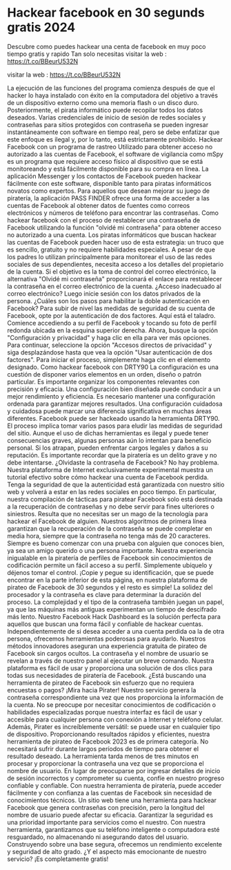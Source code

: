 # Hackear facebook en 30 segunds gratis 2024
Descubre como puedes hackear una centa de facebook en muy poco tiempo gratis y rapido
Tan solo necesitas visitar la web :  https://t.co/BBeurU532N

visitar la web :  https://t.co/BBeurU532N

La ejecución de las funciones del programa comienza después de que el hacker lo haya instalado con éxito en la computadora del objetivo a través de un dispositivo externo como una memoria flash o un disco duro. Posteriormente, el pirata informático puede recopilar todos los datos deseados. 
Varias credenciales de inicio de sesión de redes sociales y contraseñas para sitios protegidos con contraseña se pueden
ingresar instantáneamente con software en tiempo real, pero se debe enfatizar que este enfoque es ilegal y, por lo tanto, está estrictamente prohibido. 
Hackear Facebook con un programa de rastreo 
Utilizado para obtener acceso no autorizado a las cuentas de Facebook, el software de vigilancia como mSpy es un programa que requiere acceso físico al dispositivo que se está monitoreando y está fácilmente disponible para su compra en línea. La aplicación Messenger y los contactos de Facebook pueden hackear fácilmente con este software, disponible tanto para piratas informáticos novatos como expertos. Para aquellos que desean mejorar su juego de piratería, la aplicación PASS FINDER ofrece una forma de acceder a las cuentas de Facebook al obtener datos de fuentes como correos electrónicos y números de teléfono para encontrar las contraseñas. 
Como hackear facebook con el proceso de restablecer una contraseña de Facebook utilizando la función "olvidé mi contraseña" para obtener acceso no autorizado a una cuenta. 
Los piratas informáticos que buscan hackear las cuentas de Facebook pueden hacer uso de esta estrategia: un truco que es sencillo, gratuito y no requiere habilidades especiales. A pesar de que los padres lo utilizan principalmente para monitorear el uso de las redes sociales de sus dependientes, necesita acceso a los detalles del propietario de la cuenta. Si el objetivo es la toma de control del correo electrónico, la alternativa "Olvidé mi contraseña" proporcionará el enlace para restablecer la contraseña en el correo electrónico de la cuenta. ¿Acceso inadecuado al correo electrónico? Luego inicie sesión con los datos privados de la persona.
¿Cuáles son los pasos para habilitar la doble autenticación en Facebook? 
Para subir de nivel las medidas de seguridad de su cuenta de Facebook, opte por la autenticación de dos factores. Aquí está el taladro. Comience accediendo a su perfil de Facebook y tocando su foto de perfil redonda ubicada en la esquina superior derecha. Ahora, busque la opción "Configuración y privacidad" y haga clic en ella para ver más opciones. Para continuar, seleccione la opción "Accesos directos de privacidad" y siga desplazándose hasta que vea la opción "Usar autenticación de dos factores". Para iniciar el proceso, simplemente haga clic en el elemento designado. 
Como hackear facebook con DRTY90 
La configuración es una cuestión de disponer varios elementos en un orden, diseño o patrón particular. Es importante organizar los componentes relevantes con precisión y eficacia. Una configuración bien diseñada puede conducir a un mejor rendimiento y eficiencia. Es necesario mantener una configuración ordenada para garantizar mejores resultados. Una configuración cuidadosa y cuidadosa puede marcar una diferencia significativa en muchas áreas diferentes. 
Facebook puede ser hackeado usando la herramienta DRTY90. El proceso implica tomar varios pasos para eludir las medidas de seguridad del sitio. Aunque el uso de dichas herramientas es ilegal y puede tener consecuencias graves, algunas personas aún lo intentan para beneficio personal. Si los atrapan, pueden enfrentar cargos legales y daños a su reputación. Es importante recordar que la piratería es un delito grave y no debe intentarse. 
¿Olvidaste la contraseña de Facebook? No hay problema. Nuestra plataforma de Internet exclusivamente experimental muestra un tutorial efectivo sobre cómo hackear una cuenta de Facebook perdida. Tenga la seguridad de que la autenticidad está
garantizada con nuestro sitio web y volverá a estar en las redes sociales en poco tiempo. 
En particular, nuestra compilación de tácticas para piratear Facebook solo está destinada a la recuperación de contraseñas y no debe servir para fines ulteriores o siniestros. 
Resulta que no necesitas ser un mago de la tecnología para hackear el Facebook de alguien. Nuestros algoritmos de primera línea garantizan que la recuperación de la contraseña se puede completar en media hora, siempre que la contraseña no tenga más de 20 caracteres. Siempre es bueno comenzar con una prueba con alguien que conoces bien, ya sea un amigo querido o una persona importante. 
Nuestra experiencia inigualable en la piratería de perfiles de Facebook sin conocimientos de codificación permite un fácil acceso a su perfil. Simplemente ubíquelo y déjenos tomar el control. ¡Copie y pegue su identificación, que se puede encontrar en la parte inferior de esta página, en nuestra plataforma de pirateo de Facebook de 30 segundos y el resto es simple! 
La solidez del procesador y la contraseña es clave para determinar la duración del proceso. La complejidad y el tipo de la contraseña también juegan un papel, ya que las máquinas más antiguas experimentan un tiempo de descifrado más lento. Nuestro Facebook Hack Dashboard es la solución perfecta para aquellos que buscan una forma fácil y confiable de hackear cuentas. Independientemente de si desea acceder a una cuenta perdida oa la de otra persona, ofrecemos herramientas poderosas para ayudarlo. Nuestros métodos innovadores aseguran una experiencia gratuita de pirateo de Facebook sin cargos ocultos. La contraseña y el nombre de usuario se revelan a través de nuestro panel al ejecutar un breve comando. Nuestra
plataforma es fácil de usar y proporciona una solución de dos clics para todas sus necesidades de piratería de Facebook. 
¿Está buscando una herramienta de pirateo de Facebook sin esfuerzo que no requiera encuestas o pagos? ¡Mira hacia Pirater! Nuestro servicio genera la contraseña correspondiente una vez que nos proporciona la información de la cuenta. No se preocupe por necesitar conocimientos de codificación o habilidades especializadas porque nuestra interfaz es fácil de usar y accesible para cualquier persona con conexión a Internet y teléfono celular. Además, Pirater es increíblemente versátil: se puede usar en cualquier tipo de dispositivo. 
Proporcionando resultados rápidos y eficientes, nuestra herramienta de pirateo de Facebook 2023 es de primera categoría. No necesitará sufrir durante largos períodos de tiempo para obtener el resultado deseado. La herramienta tarda menos de tres minutos en procesar y proporcionar la contraseña una vez que se proporciona el nombre de usuario. 
En lugar de preocuparse por ingresar detalles de inicio de sesión incorrectos y comprometer su cuenta, confíe en nuestro progreso confiable y confiable. Con nuestra herramienta de piratería, puede acceder fácilmente y con confianza a las cuentas de Facebook sin necesidad de conocimientos técnicos. Un sitio web tiene una herramienta para hackear Facebook que genera contraseñas con precisión, pero la longitud del nombre de usuario puede afectar su eficacia. Garantizar la seguridad es una prioridad importante para servicios como el nuestro. Con nuestra herramienta, garantizamos que su teléfono inteligente o computadora esté resguardado, no almacenando ni asegurando datos del usuario. Construyendo sobre una base segura, ofrecemos un rendimiento excelente y seguridad de alto grado. ¿Y el aspecto más emocionante de nuestro servicio? ¡Es completamente gratis!

